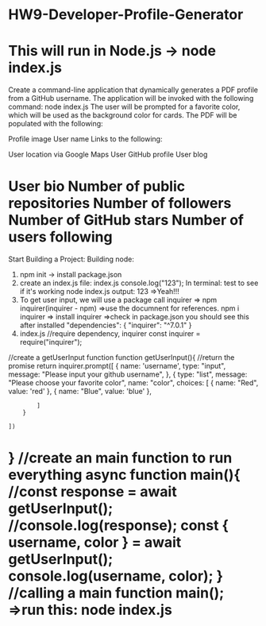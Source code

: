 # HW9-Developer-Profile-Generator
This will run in Node.js -> node index.js
=================================================
Create a command-line application that dynamically generates a PDF profile from a GitHub username. The application will be invoked with the following command:
node index.js
The user will be prompted for a favorite color, which will be used as the background color for cards.
The PDF will be populated with the following:

Profile image
User name
Links to the following:

User location via Google Maps
User GitHub profile
User blog

User bio
Number of public repositories
Number of followers
Number of GitHub stars
Number of users following
=====================================================================================================================
Start Building a Project:
Building node:
1. npm init -> install package.json
2. create an index.js file:
index.js
   console.log("123"); 
In terminal: test to see if it's working
node index.js
output: 123 =>Yeah!!!
3. To get user input, we will use a package call inquirer => npm inquirer(inquirer - npm) =>use the documnent for references.
npm i inquirer => install inquirer
=>check in package.json
you should see this after installed
"dependencies": {
    "inquirer": "^7.0.1"
  }
4. index.js
//require dependency, inquirer
const inquirer = require("inquirer");

//create a getUserInput function
function getUserInput(){
   //return the promise
    return inquirer.prompt([
        {
            name: 'username',
            type: "input",
            message: "Please input your github username",
        },
        {
            type: "list",
            message: "Please choose your favorite color",
            name: "color",
            choices: [
                {
                    name: "Red",
                    value: 'red'
                },
                {
                    name: "Blue",
                    value: 'blue'
                },
                
            ]
        }
        
    ])
}
//create an main function to run everything
async function main(){
    //const response = await getUserInput();
    //console.log(response);
    const { username, color } = await getUserInput();
    console.log(username, color);
}
//calling a main function
main();
=>run this:
node index.js
======================================================================================================================
